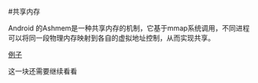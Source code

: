 #共享内存

Android 的Ashmem是一种共享内存的机制，它基于mmap系统调用，不同进程可以将同一段物理内存映射到各自的虚拟地址控制，从而实现共享。

[例子](https://github.com/i-Android/Android-MemorySahre.git)


这一块还需要继续看看


